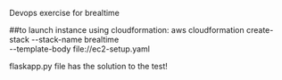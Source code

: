 Devops exercise for brealtime

##to launch instance using cloudformation:
aws cloudformation create-stack --stack-name brealtime \
--template-body file://ec2-setup.yaml

flaskapp.py file has the solution to the test!

